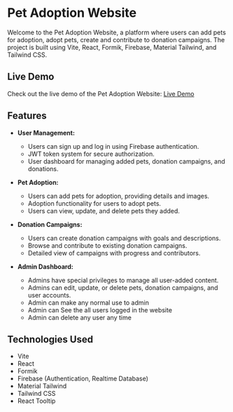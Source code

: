 # Pet Adoption Website

Welcome to the Pet Adoption Website, a platform where users can add pets for adoption, adopt pets, create and contribute to donation campaigns. The project is built using Vite, React, Formik, Firebase, Material Tailwind, and Tailwind CSS.

## Live Demo

Check out the live demo of the Pet Adoption Website: [Live Demo](https://pet-adaption-11a4b.web.app)

## Features

- **User Management:**
  - Users can sign up and log in using Firebase authentication.
  - JWT token system for secure authorization.
  - User dashboard for managing added pets, donation campaigns, and donations.

- **Pet Adoption:**
  - Users can add pets for adoption, providing details and images.
  - Adoption functionality for users to adopt pets.
  - Users can view, update, and delete pets they added.

- **Donation Campaigns:**
  - Users can create donation campaigns with goals and descriptions.
  - Browse and contribute to existing donation campaigns.
  - Detailed view of campaigns with progress and contributors.

- **Admin Dashboard:**
  - Admins have special privileges to manage all user-added content.
  - Admins can edit, update, or delete pets, donation campaigns, and user accounts.
  - Admin can make any normal use to admin
  - Admin can See the all users logged in the website
  - Admin can delete any user any time

## Technologies Used

- Vite
- React
- Formik
- Firebase (Authentication, Realtime Database)
- Material Tailwind
- Tailwind CSS
- React Tooltip


